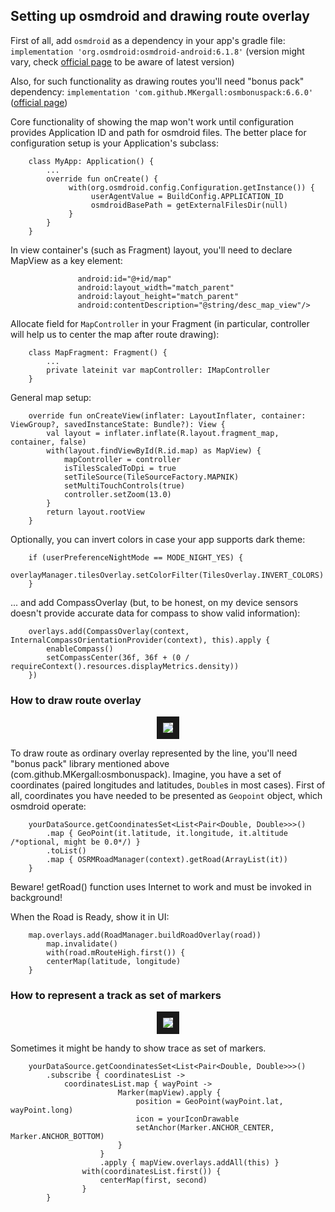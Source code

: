 ## Setting up osmdroid and drawing route overlay

First of all, add ```osmdroid``` as a dependency in your app's gradle file:
```implementation 'org.osmdroid:osmdroid-android:6.1.8'``` (version might vary, check [official page](https://github.com/osmdroid/osmdroid) to be aware of latest version)

Also, for such functionality as drawing routes you'll need "bonus pack" dependency:
```implementation 'com.github.MKergall:osmbonuspack:6.6.0'``` ([official page](https://github.com/MKergall/osmbonuspack))

Core functionality of showing the map won't work until configuration provides Application ID and path for osmdroid files. The better place for configuration setup is your Application's subclass:
```
    class MyApp: Application() {
        ...
        override fun onCreate() {
             with(org.osmdroid.config.Configuration.getInstance()) {
                  userAgentValue = BuildConfig.APPLICATION_ID
                  osmdroidBasePath = getExternalFilesDir(null)
             }
        }
    }
```

In view container's (such as Fragment) layout, you'll need to declare MapView as a key element:
```        <org.osmdroid.views.MapView
               android:id="@+id/map"
               android:layout_width="match_parent"
               android:layout_height="match_parent"
               android:contentDescription="@string/desc_map_view"/>
```

Allocate field for ```MapController``` in your Fragment (in particular, controller will help us to center the map after route drawing):
```
    class MapFragment: Fragment() {
        ...
        private lateinit var mapController: IMapController
    }
```

General map setup:
```
    override fun onCreateView(inflater: LayoutInflater, container: ViewGroup?, savedInstanceState: Bundle?): View {
        val layout = inflater.inflate(R.layout.fragment_map, container, false)
        with(layout.findViewById(R.id.map) as MapView) {
            mapController = controller
            isTilesScaledToDpi = true
            setTileSource(TileSourceFactory.MAPNIK)
            setMultiTouchControls(true)
            controller.setZoom(13.0)
        }
        return layout.rootView
    }
```

Optionally, you can invert colors in case your app supports dark theme:
```
    if (userPreferenceNightMode == MODE_NIGHT_YES) {
        overlayManager.tilesOverlay.setColorFilter(TilesOverlay.INVERT_COLORS)
    }
```

... and add CompassOverlay (but, to be honest, on my device sensors doesn't provide accurate data for compass to show valid information):
```
    overlays.add(CompassOverlay(context, InternalCompassOrientationProvider(context), this).apply {
        enableCompass()
        setCompassCenter(36f, 36f + (0 / requireContext().resources.displayMetrics.density))
    })
```

### How to draw route overlay

<div align="center"><img src="Follower/screenshots/line_preview.png" border="10"></div>

To draw route as ordinary overlay represented by the line, you'll need "bonus pack" library mentioned above (com.github.MKergall:osmbonuspack). 
Imagine, you have a set of coordinates (paired longitudes and latitudes, ```Double```s in most cases). First of all, coordinates you have needed to be presented as ```Geopoint``` object, which osmdroid operate:
```
    yourDataSource.getCoondinatesSet<List<Pair<Double, Double>>>()
        .map { GeoPoint(it.latitude, it.longitude, it.altitude /*optional, might be 0.0*/) }
        .toList()
        .map { OSRMRoadManager(context).getRoad(ArrayList(it)) 
    }
```
Beware! getRoad() function uses Internet to work and must be invoked in background! 

When the Road is Ready, show it in UI:
```
    map.overlays.add(RoadManager.buildRoadOverlay(road))
        map.invalidate()
        with(road.mRouteHigh.first()) {
        centerMap(latitude, longitude)
    }
``` 

### How to represent a track as set of markers
<div align="center">
<img src="Follower/screenshots/set_of_markers.png" border="10"/></div>

Sometimes it might be handy to show trace as set of markers.
```
    yourDataSource.getCoondinatesSet<List<Pair<Double, Double>>>()
        .subscribe { coordinatesList ->
            coordinatesList.map { wayPoint -> 
                        Marker(mapView).apply {
                            position = GeoPoint(wayPoint.lat, wayPoint.long)
                            icon = yourIconDrawable
                            setAnchor(Marker.ANCHOR_CENTER, Marker.ANCHOR_BOTTOM)
                        }
                    }
                    .apply { mapView.overlays.addAll(this) }
                with(coordinatesList.first()) {
                    centerMap(first, second)
                }       
        }
```

